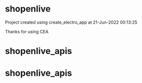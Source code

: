 # shopenlive

Project created using create_electro_app at 21-Jun-2022 00:13:25

Thanks for using CEA
# shopenlive_apis
# shopenlive_apis
